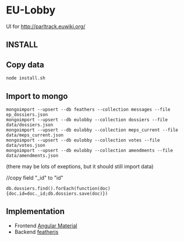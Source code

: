 # EU-Lobby

UI for http://parltrack.euwiki.org/

## INSTALL

Copy data
---------
```
node install.sh
```

Import to mongo
--------------
```
mongoimport --upsert --db feathers --collection messages --file ep_dossiers.json
mongoimport --upsert --db eulobby --collection dossiers --file data/dossiers.json 
mongoimport --upsert --db eulobby --collection meps_current --file data/meps_current.json 
mongoimport --upsert --db eulobby --collection votes --file data/votes.json 
mongoimport --upsert --db eulobby --collection amendments --file data/amendments.json 
```
(there may be lots of exeptions, but it should still import data)


//copy field "_id" to "id"
```
db.dossiers.find().forEach(function(doc){doc.id=doc._id;db.dossiers.save(doc)})

```



## Implementation

* Frontend [Angular Material](https://material.angularjs.org/latest/)
* Backend [featherjs](http://feathersjs.com/)

